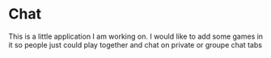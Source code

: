 # Chat
This is a little application I am working on.
I would like to add some games in it so people just could play together and chat on private or groupe chat tabs
